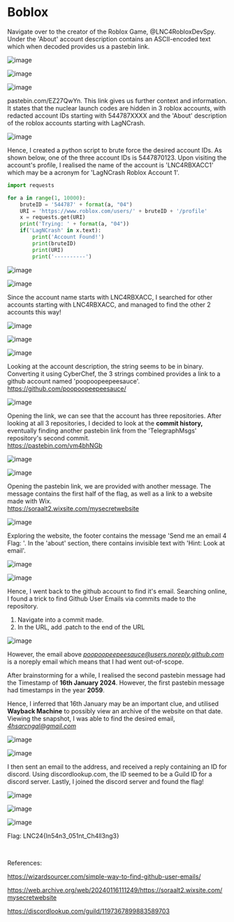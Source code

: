 # Boblox

Navigate over to the creator of the Roblox Game, @LNC4RobloxDevSpy. Under the 'About' account description contains an ASCII-encoded text which when decoded provides us a pastebin link.

​![image](assets/image-20240312151446-rtj6p6u.png)​

​![image](assets/image-20240312151505-imx45mh.png)​

​![image](assets/image-20240312151526-1yx6e9m.png)​

pastebin.com/EZ27QwYn. This link gives us further context and information. It states that the nuclear launch codes are hidden in 3 roblox accounts, with redacted account IDs starting with 544787XXXX and the 'About' description of the roblox accounts starting with LagNCrash.

​![image](assets/image-20240312153408-yroypsf.png)​

Hence, I created a python script to brute force the desired account IDs. As shown below, one of the three account IDs is 5447870123. Upon visiting the account's profile, I realised the name of the account is 'LNC4RBXACC1' which may be a acronym for 'LagNCrash Roblox Account 1'.

```python
import requests

for a in range(1, 10000):
	bruteID = '544787' + format(a, "04")
	URI = 'https://www.roblox.com/users/' + bruteID + '/profile'
	x = requests.get(URI)
	print('Trying: ' + format(a, "04"))
	if('LagNCrash' in x.text):
		print('Account Found!')
		print(bruteID)
		print(URI)
		print('----------')
```

​![image](assets/image-20240312160046-jvpzew2.png)​

​![image](assets/image-20240312153739-l6c7pvx.png)​

Since the account name starts with LNC4RBXACC, I searched for other accounts starting with LNC4RBXACC, and managed to find the other 2 accounts this way!

​![image](assets/image-20240312160128-2nmwccu.png)​

​![image](assets/image-20240312160140-gecfqm4.png)​

​![image](assets/image-20240312160148-dr29txq.png)​

Looking at the account description, the string seems to be in binary. Converting it using CyberChef, the 3 strings combined provides a link to a github account named 'poopoopeepeesauce'.  
https://github.com/poopoopeepeesauce/

​![image](assets/image-20240312160312-iv5xi7h.png)​

Opening the link, we can see that the account has three repositories. After looking at all 3 repositories, I decided to look at the **commit history,**  eventually finding another pastebin link from the 'TelegraphMsgs' repository's second commit.  
https://pastebin.com/vm4bhNGb​

​![image](assets/image-20240312160520-fjj76ul.png)​

​![image](assets/image-20240312160559-6f217xf.png)​

Opening the pastebin link, we are provided with another message. The message contains the first half of the flag, as well as a link to a website made with Wix.  
https://soraalt2.wixsite.com/mysecretwebsite

​![image](assets/image-20240312160713-ih57tui.png)​

Exploring the website, the footer contains the message 'Send me an email 4 Flag: <REDACTED>'. In the 'about' section, there contains invisible text with 'Hint: Look at email'.

​![image](assets/image-20240312161205-p9l9s4l.png)​

​![image](assets/image-20240312161245-2kuvycb.png)​

Hence, I went back to the github account to find it's email. Searching online, I found a trick to find Github User Emails via commits made to the repository.

1. Navigate into a commit made.
2. In the URL, add .patch to the end of the URL

​![image](assets/image-20240312161424-elumd88.png)​

However, the email above *poopoopeepeesauce@users.noreply.github.com* is a noreply email which means that I had went out-of-scope.

After brainstorming for a while, I realised the second pastebin message had the Timestamp of **16th January 2024**. However, the first pastebin message had timestamps in the year **2059**.

Hence, I inferred that 16th January may be an important clue, and utilised **Wayback Machine** to possibly view an archive of the website on that date. Viewing the snapshot, I was able to find the desired email, *4hsarcngal@gmail.com*

​![image](assets/image-20240312161944-myhudtc.png)​

​![image](assets/image-20240312162025-qutpxhz.png)​

I then sent an email to the address, and received a reply containing an ID for discord. Using discordlookup.com, the ID seemed to be a Guild ID for a discord server. Lastly, I joined the discord server and found the flag!

​![image](assets/image-20240312162434-86cgevz.png)​

​![image](assets/image-20240312162501-oxue31l.png)​

​![image](assets/image-20240312162532-1qe4jkp.png)​

Flag: LNC24{In54n3_051nt_Ch4ll3ng3}

‍

References:

https://wizardsourcer.com/simple-way-to-find-github-user-emails/

https://web.archive.org/web/20240116111249/https://soraalt2.wixsite.com/mysecretwebsite

https://discordlookup.com/guild/1197367899883589703

‍

